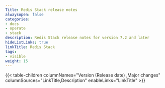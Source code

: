 ```yaml
---
Title: Redis Stack release notes
alwaysopen: false
categories:
- docs
- operate
- stack
description: Redis Stack release notes for version 7.2 and later
hideListLinks: true
linkTitle: Redis Stack
tags:
- visible
weight: 15
---
```

{{< table-children columnNames="Version&nbsp;(Release&nbsp;date)&nbsp;,Major&nbsp;changes" columnSources="LinkTitle,Description" enableLinks="LinkTitle" >}}
